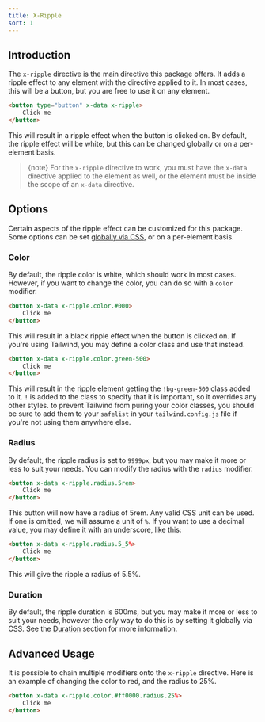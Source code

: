 ```yaml
---
title: X-Ripple
sort: 1
---
```


## Introduction

The `x-ripple` directive is the main directive this package offers. It adds a ripple effect to any element with the directive applied to it.
In most cases, this will be a button, but you are free to use it on any element.

```html
<button type="button" x-data x-ripple>
    Click me
</button>
```

This will result in a ripple effect when the button is clicked on. By default, the ripple effect will be white, but this can be
changed globally or on a per-element basis.

> {note} For the `x-ripple` directive to work, you must have the `x-data` directive applied to the element as well, or the element
> must be inside the scope of an `x-data` directive.

## Options

Certain aspects of the ripple effect can be customized for this package. Some options can be set [globally via CSS](/docs/alpine-ripple/{version}/usages/global-customization), or on a per-element basis.

### Color

By default, the ripple color is white, which should work in most cases. However, if you want to change the color, you can do so with a `color` modifier.

```html
<button x-data x-ripple.color.#000>
    Click me
</button>
```

This will result in a black ripple effect when the button is clicked on. If you're using Tailwind, you may define a color class and use that instead.

```html
<button x-data x-ripple.color.green-500>
    Click me
</button>
```

This will result in the ripple element getting the `!bg-green-500` class added to it. `!` is added to the class to specify that it is important,
so it overrides any other styles. to prevent Tailwind from puring your color classes, you should be sure to add them to your `safelist` in your
`tailwind.config.js` file if you're not using them anywhere else.

### Radius

By default, the ripple radius is set to `9999px`, but you may make it more or less to suit your needs. You can modify the radius with the `radius` modifier.

```html
<button x-data x-ripple.radius.5rem>
    Click me
</button>
```

This button will now have a radius of 5rem. Any valid CSS unit can be used. If one is omitted, we will assume a unit of `%`. If you want to use a decimal value,
you may define it with an underscore, like this:

```html
<button x-data x-ripple.radius.5_5%>
    Click me
</button>
```

This will give the ripple a radius of 5.5%.

### Duration

By default, the ripple duration is 600ms, but you may make it more or less to suit your needs, however the only way to do this is by setting it globally via CSS.
See the [Duration](/docs/alpine-ripple/{version}/usage/global-customization#user-content-duration) section for more information.

## Advanced Usage

It is possible to chain multiple modifiers onto the `x-ripple` directive. Here is an example of changing the color to red, and the radius to 25%.

```html
<button x-data x-ripple.color.#ff0000.radius.25%>
    Click me
</button>
```
